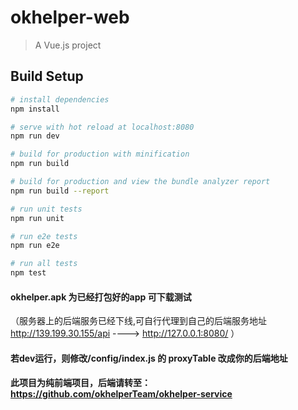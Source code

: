 # okhelper-web

> A Vue.js project

## Build Setup

``` bash
# install dependencies
npm install

# serve with hot reload at localhost:8080
npm run dev

# build for production with minification
npm run build

# build for production and view the bundle analyzer report
npm run build --report

# run unit tests
npm run unit

# run e2e tests
npm run e2e

# run all tests
npm test
```


#### okhelper.apk 为已经打包好的app 可下载测试
（服务器上的后端服务已经下线,可自行代理到自己的后端服务地址 http://139.199.30.155/api  ----> http://127.0.0.1:8080/ ）

#### 若dev运行，则修改/config/index.js 的 proxyTable 改成你的后端地址 

#### 此项目为纯前端项目，后端请转至：https://github.com/okhelperTeam/okhelper-service
